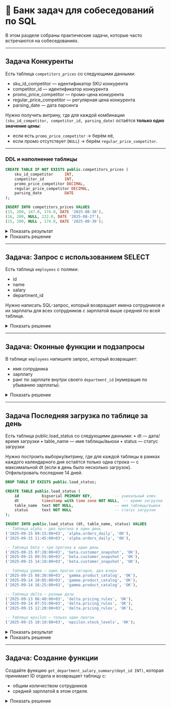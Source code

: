 # 📘 Банк задач для собеседований по SQL

В этом разделе собраны практические задачи,
которые часто встречаются на собеседованиях.

---

## Задача Конкуренты

Есть таблица `competitors_prices` со следующими данными:

- sku_id_competitor — идентификатор SKU конкурента  
- competitor_id — идентификатор конкурента  
- promo_price_competitor — промо-цена конкурента  
- regular_price_competitor — регулярная цена конкурента  
- parsing_date — дата парсинга  

Нужно получить витрину, где для каждой комбинации `(sku_id_competitor, competitor_id, parsing_date)` остаётся **только одно значение цены**:
- если есть `promo_price_competitor` → берём её,  
- если промо отсутствует (`NULL`) → берём `regular_price_competitor`.

---

### DDL и наполнение таблицы

```sql
CREATE TABLE IF NOT EXISTS public.competitors_prices (
    sku_id_competitor     INT,
    competitor_id         INT,
    promo_price_competitor DECIMAL,
    regular_price_competitor DECIMAL,
    parsing_date          DATE
);

INSERT INTO competitors_prices VALUES
(15, 200, 147.0, 174.0, DATE '2025-08-30'),
(16, 200, NULL, 222.0, DATE '2025-08-27'),
(15, 200, NULL , 174.0, DATE '2025-08-30');
```

<details>
<summary>Показать результат</summary>

<table>
  <tr>
    <th>sku_id_competitor</th>
    <th>competitor_id</th>
    <th>price</th>
    <th>parsing_date</th>
  </tr>
  <tr>
    <td>15</td>
    <td>200</td>
    <td>147</td>
    <td>2025-08-30</td>
  </tr>
  <tr>
    <td>16</td>
    <td>200</td>
    <td>222</td>
    <td>2025-08-27</td>
  </tr>
</table>

</details>

<details>
<summary>Показать решение</summary>

```sql
WITH ranked AS (
    SELECT
        sku_id_competitor,
        competitor_id,
        promo_price_competitor,
        regular_price_competitor,
        parsing_date,
        COALESCE(promo_price_competitor, regular_price_competitor) AS price,
        ROW_NUMBER() OVER (
            PARTITION BY sku_id_competitor, competitor_id, parsing_date
            ORDER BY CASE WHEN promo_price_competitor IS NOT NULL THEN 1 ELSE 0 END DESC
        ) AS rn
    FROM public.competitors_prices
)
SELECT
    sku_id_competitor,
    competitor_id,
    price,
    parsing_date
FROM ranked
WHERE rn = 1;
```
</details>

***

## Задача: Запрос с использованием SELECT

Есть таблица `employees` с полями:  
- id  
- name  
- salary  
- department_id  

Нужно написать SQL-запрос, который возвращает имена сотрудников и
их зарплаты для всех сотрудников с зарплатой выше средней по всей таблице.
<details>
<summary>Показать решение</summary>

```sql
SELECT 
    name, 
    salary
FROM employees
WHERE salary > (SELECT AVG(salary) FROM employees);
```
</details>

---

## Задача: Оконные функции и подзапросы

В таблице `employees` напишите запрос, который возвращает:  
- имя сотрудника  
- зарплату  
- ранг по зарплате внутри своего `department_id` (нумерация по убыванию зарплаты).

<details>
<summary>Показать решение</summary>

```sql
SELECT 
    name,
    salary,
    department_id,
    RANK() OVER (
        PARTITION BY department_id 
        ORDER BY salary DESC
    ) AS salary_rank
FROM employees;
```  
</details>

---

## Задача Последняя загрузка по таблице за день

Есть таблица public.load_status со следующими данными:
	•	dt — дата/время загрузки
	•	table_name — имя таблицы/вьюхи
	•	status — статус загрузки

Нужно построить выборку/витрину,
где для каждой таблицы в рамках каждого календарного дня
остаётся только одна строка — с максимальной dt
(если в день было несколько загрузок). Отфильтровать последние 14 дней.

```sql
DROP TABLE IF EXISTS public.load_status;

CREATE TABLE public.load_status (
    id          bigserial PRIMARY KEY,          -- уникальный ключ
    dt          timestamp with time zone NOT NULL,  -- время загрузки
    table_name  text NOT NULL,                  -- имя таблицы/вьюхи
    status      text NOT NULL                   -- статус загрузки
);

INSERT INTO public.load_status (dt, table_name, status) VALUES
-- Таблица alpha — два прогона в один день
('2025-09-15 09:15:00+03', 'alpha.orders_daily', 'OK'),
('2025-09-15 11:45:00+03', 'alpha.orders_daily', 'OK'),

-- Таблица beta — три прогона в один день
('2025-09-15 07:20:00+03', 'beta.customer_snapshot', 'OK'),
('2025-09-15 09:55:00+03', 'beta.customer_snapshot', 'OK'),
('2025-09-15 14:10:00+03', 'beta.customer_snapshot', 'OK'),

-- Таблица gamma — один прогон сегодня, два вчера
('2025-09-15 08:30:00+03', 'gamma.product_catalog', 'OK'),
('2025-09-14 10:05:00+03', 'gamma.product_catalog', 'OK'),
('2025-09-14 16:25:00+03', 'gamma.product_catalog', 'OK'),

-- Таблица delta — разные даты
('2025-09-13 06:40:00+03', 'delta.pricing_rules', 'OK'),
('2025-09-14 07:55:00+03', 'delta.pricing_rules', 'OK'),
('2025-09-15 12:20:00+03', 'delta.pricing_rules', 'OK'),

-- Таблица epsilon — только один прогон
('2025-09-15 10:10:00+03', 'epsilon.stock_levels', 'OK');
```

<details>
<summary>Показать результат</summary>
<table>
  <tr>
    <th>dt</th>
    <th>table_name</th>
    <th>status</th>
    <th>day</th>
  </tr>
  <tr>
    <td>2025-09-15 14:10:00+03</td>
    <td>beta.customer_snapshot</td>
    <td>OK</td>
    <td>2025-09-15</td>
  </tr>
  <tr>
    <td>2025-09-15 12:20:00+03</td>
    <td>delta.pricing_rules</td>
    <td>OK</td>
    <td>2025-09-15</td>
  </tr>
  <tr>
    <td>2025-09-15 11:45:00+03</td>
    <td>alpha.orders_daily</td>
    <td>OK</td>
    <td>2025-09-15</td>
  </tr>
  <tr>
    <td>2025-09-15 10:10:00+03</td>
    <td>epsilon.stock_levels</td>
    <td>OK</td>
    <td>2025-09-15</td>
  </tr>
  <tr>
    <td>2025-09-15 08:30:00+03</td>
    <td>gamma.product_catalog</td>
    <td>OK</td>
    <td>2025-09-15</td>
  </tr>
  <tr>
    <td>2025-09-14 16:25:00+03</td>
    <td>gamma.product_catalog</td>
    <td>OK</td>
    <td>2025-09-14</td>
  </tr>
  <tr>
    <td>2025-09-14 07:55:00+03</td>
    <td>delta.pricing_rules</td>
    <td>OK</td>
    <td>2025-09-14</td>
  </tr>
  <tr>
    <td>2025-09-13 06:40:00+03</td>
    <td>delta.pricing_rules</td>
    <td>OK</td>
    <td>2025-09-13</td>
  </tr>
</table>
</details>

<details>
<summary>Показать решение</summary>

```sql
WITH ranked AS (
    SELECT
        ls.dt,
        ls.table_name,
        ls.status,
        ls.dt::date AS day,
        ROW_NUMBER() OVER (
            PARTITION BY ls.table_name, ls.dt::date
            ORDER BY ls.dt DESC
        ) AS rn
    FROM public.load_status AS ls
    WHERE ls.dt >= current_date - INTERVAL '14 days'
)
SELECT
    dt,
    table_name,
    status,
    day
FROM ranked
WHERE rn = 1
ORDER BY dt DESC;
```
</details>

---

## Задача: Создание функции

Создайте функцию `get_department_salary_summary(dept_id INT)`, которая принимает ID отдела и возвращает таблицу с:  
- общим количеством сотрудников  
- средней зарплатой в этом отделе.

<details>
<summary>Показать решение</summary>

```sql
CREATE OR REPLACE FUNCTION get_department_salary_summary(dept_id INT)
RETURNS TABLE (
    employees_count INT,
    avg_salary NUMERIC
)
AS $$
BEGIN
    RETURN QUERY
    SELECT 
        COUNT(*) AS employees_count,
        AVG(salary) AS avg_salary
    FROM employees
    WHERE department_id = dept_id;
END;
$$ LANGUAGE plpgsql;
```  
</details>


